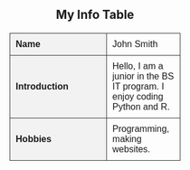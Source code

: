 <!DOCTYPE html>
<html lang="en">
<head>
  <meta charset="UTF-8">
  <title>Assignment 2 Table</title>
  <style>
    table {
      border-collapse: collapse;
      width: 60%;
      margin: 20px auto;
      font-family: Arial, sans-serif;
    }
    th, td {
      border: 1px solid #333;
      padding: 10px;
      text-align: left;
    }
    th {
      background-color: #f2f2f2;
      width: 150px;
    }
  </style>
</head>
<body>
  <h2 style="text-align:center;">My Info Table</h2>

  <table>
    <tr>
      <th>Name</th>
      <td>John Smith</td>
    </tr>
    <tr>
      <th>Introduction</th>
      <td>Hello, I am a junior in the BS IT program. I enjoy coding Python and R.</td>
    </tr>
    <tr>
      <th>Hobbies</th>
      <td>Programming, making websites.</td>
    </tr>
  </table>
</body>
</html>

